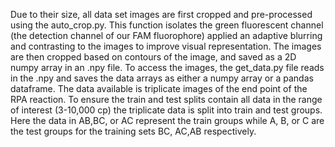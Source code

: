 Due to their size, all data set images are first cropped and pre-processed using the auto_crop.py. This function isolates the green fluorescent channel (the detection channel of our FAM fluorophore) applied an adaptive blurring and contrasting to the images to improve visual representation. The images are then cropped based on contours of the image, and saved as a 2D numpy array in an .npy file. To access the images, the get_data.py file reads in the .npy and saves the data arrays as either a numpy array or a pandas dataframe. The data available is triplicate images of the end point of the RPA reaction. To ensure the train and test splits contain all data in the range of interest (3-10,000 cp) the triplicate data is split into train and test groups. Here the data in AB,BC, or AC represent the train groups while A, B, or C are the test groups for the training sets BC, AC,AB respectively.
